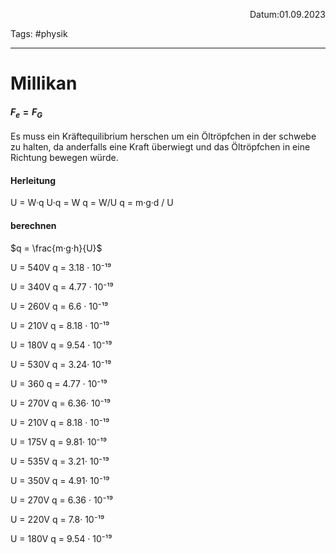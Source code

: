 <p align="right">Datum:01.09.2023</p>

Tags: #physik 

---

#  Millikan
#### $F_e = F_G$
Es muss ein Kräftequilibrium herschen um ein Öltröpfchen in der schwebe zu halten, da anderfalls eine Kraft überwiegt und das Öltröpfchen in eine Richtung bewegen würde.

#### Herleitung
U = W·q
U·q = W
q = W/U
q = m·g·d / U 

#### berechnen
$q = \frac{m·g·h}{U}$

U = 540V
q = 3.18 · 10⁻¹⁹

U = 340V
q = 4.77 · 10⁻¹⁹

U = 260V
q = 6.6 · 10⁻¹⁹

U = 210V
q = 8.18 · 10⁻¹⁹

U = 180V
q = 9.54 · 10⁻¹⁹

U = 530V
q = 3.24· 10⁻¹⁹

U = 360
q = 4.77 · 10⁻¹⁹

U = 270V
q = 6.36· 10⁻¹⁹

U = 210V
q = 8.18 · 10⁻¹⁹

U = 175V
q = 9.81· 10⁻¹⁹

U = 535V
q = 3.21· 10⁻¹⁹

U = 350V
q = 4.91· 10⁻¹⁹

U = 270V
q = 6.36 · 10⁻¹⁹

U = 220V
q = 7.8· 10⁻¹⁹

U = 180V
q = 9.54 · 10⁻¹⁹

